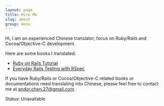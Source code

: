 ```yaml
---
layout: page
title: Hire Me
slug: about
group: menu
---
```


Hi, I am an experienced Chinese translator, focus on Ruby/Rails and Cocoa/Objective-C development.

Here are some books I translated:

- [Ruby on Rails Tutorial](http://railstutorial-china.org/ "Ruby on Rails Tutorial by Michael Hartl")
- [Everyday Rails Testing with RSpec](https://leanpub.com/everydayrailsrspec-cn "Everyday Rails Testing with RSpec by Aaron Sumner")

If you have Ruby/Rails or Cocoa/Objective-C related books or documentations need translating into Chinese, please feel free to contact me at <andor.chen.27@gmail.com>.

Status: <span class="status unavailable"><b></b> Unavailable</span>
